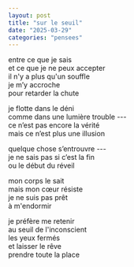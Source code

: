 ```yaml
---
layout: post
title: "sur le seuil"
date: "2025-03-29"
categories: "pensees"
---
```


entre ce que je sais  
et ce que je ne peux accepter  
il n'y a plus qu'un souffle  
je m’y accroche  
pour retarder la chute  

je flotte dans le déni  
comme dans une lumière trouble ---  
ce n’est pas encore la vérité  
mais ce n’est plus une illusion

quelque chose s’entrouvre ---  
je ne sais pas si c’est la fin  
ou le début du réveil  

mon corps le sait  
mais mon cœur résiste  
je ne suis pas prêt  
à m'endormir  

je préfère me retenir  
au seuil de l'inconscient  
les yeux fermés  
et laisser le rêve  
prendre toute la place  
